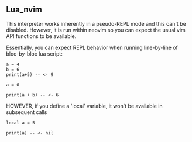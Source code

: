 ## Lua_nvim

This interpreter works inherently in a pseudo-REPL mode and this can't be disabled. However, it is run within neovim so you can expect the usual vim API functions to be available.

Essentially, you can expect REPL behavior when running line-by-line of bloc-by-bloc lua script:

```
a = 4 
b = 6
print(a+5) -- <- 9

a = 0

print(a + b) -- <- 6
```

HOWEVER, if you define a 'local' variable, it won't be available in subsequent calls

```
local a = 5

print(a) -- <- nil
```

